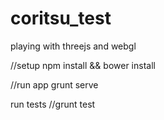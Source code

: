 coritsu_test
============

playing with threejs and webgl

//setup
npm install && bower install

//run app
grunt serve

run tests
//grunt test
